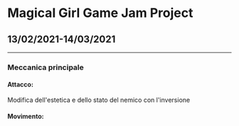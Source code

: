 # Magical Girl Game Jam Project
## 13/02/2021-14/03/2021
------------
### Meccanica principale
#### Attacco: 
Modifica dell'estetica e dello stato del nemico con l'inversione
#### Movimento: 
